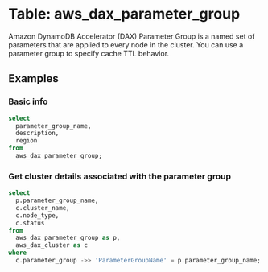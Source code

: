 # Table: aws_dax_parameter_group

Amazon DynamoDB Accelerator (DAX) Parameter Group is a named set of parameters that are applied to every node in the cluster. You can use a parameter group to specify cache TTL behavior.

## Examples

### Basic info

```sql
select
  parameter_group_name,
  description,
  region
from
  aws_dax_parameter_group;
```

### Get cluster details associated with the parameter group

```sql
select
  p.parameter_group_name,
  c.cluster_name,
  c.node_type,
  c.status
from
  aws_dax_parameter_group as p,
  aws_dax_cluster as c
where
  c.parameter_group ->> 'ParameterGroupName' = p.parameter_group_name;
```